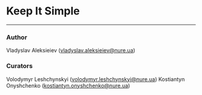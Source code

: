 # Keep It Simple
---
### Author
Vladyslav Aleksieiev (vladyslav.aleksieiev@nure.ua)
### Curators
Volodymyr Leshchynskyi (volodymyr.leshchynskyi@nure.ua)
Kostiantyn Onyshchenko (kostiantyn.onyshchenko@nure.ua)

